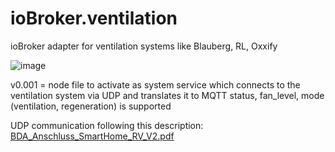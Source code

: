 # ioBroker.ventilation
ioBroker adapter for ventilation systems like Blauberg, RL, Oxxify

![image](https://user-images.githubusercontent.com/24653087/148353802-c1d22fde-37fa-42f5-8cc6-fa1ca1699c9d.png)


v0.001 = node file to activate as system service which connects to the ventilation system via UDP and translates it to MQTT
status, fan_level, mode (ventilation, regeneration) is supported


UDP communication following this description:
[BDA_Anschluss_SmartHome_RV_V2.pdf](https://github.com/madjack84/ioBroker.ventilation/files/7820469/BDA_Anschluss_SmartHome_RV_V2.pdf)
